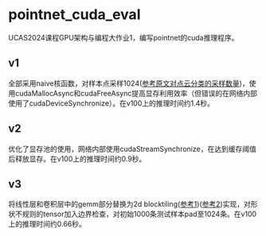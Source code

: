 # pointnet_cuda_eval
UCAS2024课程GPU架构与编程大作业1，编写pointnet的cuda推理程序。

## v1
全部采用naive核函数，对样本点采样1024([参考原文对点云分类的采样数量](https://arxiv.org/pdf/1612.00593))，使用cudaMallocAsync和cudaFreeAsync提高显存利用效率（但错误的在网络内部使用了cudaDeviceSynchronize）。在v100上的推理时间约1.4秒。

## v2
优化了显存池的使用，网络内部使用cudaStreamSynchronize，在达到缓存阈值后释放显存。在v100上的推理时间约0.9秒。

## v3
将线性层和卷积层中的gemm部分替换为2d blocktiling([参考1](https://github.com/wangzyon/NVIDIA_SGEMM_PRACTICE))([参考2](https://github.com/siboehm/SGEMM_CUDA))实现，对形状不规则的tensor加入边界检查，对初始1000条测试样本pad至1024条。在v100上的推理时间约0.66秒。
